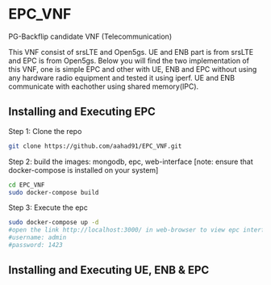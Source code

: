 # EPC_VNF
PG-Backflip candidate VNF (Telecommunication)

This VNF consist of srsLTE and Open5gs. UE and ENB part is from srsLTE and EPC is from Open5gs. Below you will find the two implementation of this VNF, one is simple EPC and other with UE, ENB and EPC without using any hardware radio equipment and tested it using iperf. UE and ENB communicate with eachother using shared memory(IPC).
## Installing and Executing EPC
Step 1: Clone the repo
```bash
git clone https://github.com/aahad91/EPC_VNF.git
```
Step 2: build the images: mongodb, epc, web-interface [note: ensure that docker-compose is installed on your system]
```bash
cd EPC_VNF
sudo docker-compose build
```
Step 3: Execute the epc
```bash
sudo docker-compose up -d
#open the link http://localhost:3000/ in web-browser to view epc interface to add subscribers
#username: admin
#password: 1423
```
## Installing and Executing UE, ENB & EPC
